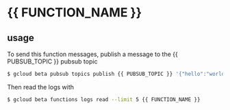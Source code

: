 # {{ FUNCTION_NAME }}

## usage

To send this function messages, publish a message to the {{ PUBSUB_TOPIC }} pubsub
topic

```bash
$ gcloud beta pubsub topics publish {{ PUBSUB_TOPIC }} '{"hello":"world"}'
```

Then read the logs with

```bash
$ gcloud beta functions logs read --limit 5 {{ FUNCTION_NAME }}
```
